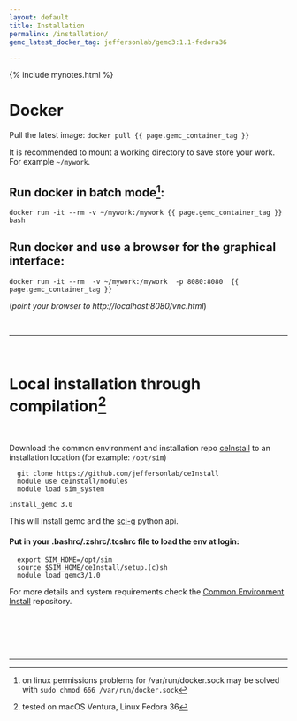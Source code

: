 ```yaml
---
layout: default
title: Installation
permalink: /installation/
gemc_latest_docker_tag: jeffersonlab/gemc3:1.1-fedora36

---
```


{% include mynotes.html %}


# Docker 

Pull the latest image:
```docker pull {{ page.gemc_container_tag }}```

It is recommended to mount a working directory to save store your work.
For example `~/mywork`.

## Run docker in batch mode[^1]:

```
docker run -it --rm -v ~/mywork:/mywork {{ page.gemc_container_tag }} bash
```


## Run docker and use a browser for the graphical interface:

```
docker run -it --rm  -v ~/mywork:/mywork  -p 8080:8080  {{ page.gemc_container_tag }}
```

(*point your browser to http://localhost:8080/vnc.html*)


[//]: # (#### run docker and use vnc[^2] for the graphical interface:)

[//]: # (> docker run -it \-\-rm  -v ~/mywork:/jlab/work/mywork  -p 127.0.0.1:6080:6080  -p 5901:5901 {{ page.gemc_container_tag }})

<br/>

---

<br/>

# Local installation through compilation[^3]

<br/>

Download the common environment and installation repo 
[ceInstall](https://github.com/jeffersonlab/ceInstall) 
to an installation location (for example: `/opt/sim`)

```
  git clone https://github.com/jeffersonlab/ceInstall
  module use ceInstall/modules
  module load sim_system
```

```
install_gemc 3.0
```

This will install gemc and the  [sci-g](https://github.com/gemc/sci-g)  python api.

#### Put in your .bashrc/.zshrc/.tcshrc file to load the env at login:

```
  export SIM_HOME=/opt/sim
  source $SIM_HOME/ceInstall/setup.(c)sh
  module load gemc3/1.0
```


For more details and system requirements check the [Common Environment Install](https://github.com/JeffersonLab/ceInstall) repository.

<br/> <br/> <br/> <br/>

---

[^1]: on linux permissions problems for /var/run/docker.sock may be solved with  ```sudo chmod 666 /var/run/docker.sock```
[^2]: recommended: <a href='https://www.realvnc.com/en/connect/download/viewer/'>realvnc vnc viewer</a>
[^3]: tested on macOS Ventura, Linux Fedora 36
